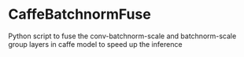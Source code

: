 # CaffeBatchnormFuse
Python script to fuse the conv-batchnorm-scale and batchnorm-scale group layers in caffe model to speed up the inference
